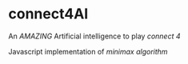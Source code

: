 # connect4AI
An *AMAZING* Artificial intelligence to play _connect 4_


Javascript implementation of _minimax algorithm_
